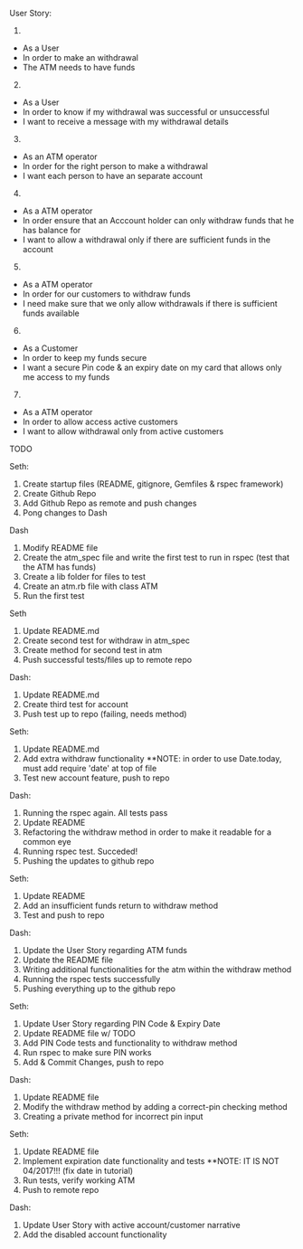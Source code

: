 User Story:

1)
- As a User       
- In order to make an withdrawal      
- The ATM needs to have funds

2)
- As a User               
- In order to know if my withdrawal was successful or unsuccessful      
- I want to receive a message with my withdrawal details

3)
- As an ATM operator          
- In order for the right person to make a withdrawal            
- I want each person to have an separate account

4)
- As a ATM operator           
- In order ensure that an Acccount holder can only withdraw funds that he has    balance for           
- I want to allow a withdrawal only if there are sufficient funds in the account

5)
- As a ATM operator
- In order for our customers to withdraw funds
- I need make sure that we only allow withdrawals if there is sufficient funds available

6)
- As a Customer              
- In order to keep my funds secure             
- I want a secure Pin code & an expiry date on my card that allows only me access to my funds

7)
- As a ATM operator
- In order to allow access active customers
- I want to allow withdrawal only from active customers 

TODO

Seth:
1) Create startup files (README, gitignore, Gemfiles & rspec framework)
2) Create Github Repo
3) Add Github Repo as remote and push changes
4) Pong changes to Dash

Dash
1) Modify README file
2) Create the atm_spec file and write the first test to run in rspec (test that the ATM has funds)
3) Create a lib folder for files to test
4) Create an atm.rb file with class ATM
5) Run the first test

Seth
1) Update README.md
2) Create second test for withdraw in atm_spec
3) Create method for second test in atm
4) Push successful tests/files up to remote repo

Dash:

1) Update README.md
2) Create third test for account
3) Push test up to repo (failing, needs method)

Seth:
1) Update README.md
2) Add extra withdraw functionality
**NOTE: in order to use Date.today, must add require 'date' at top of file
3) Test new account feature, push to repo

Dash:
1) Running the rspec again. All tests pass
2) Update README
3) Refactoring the withdraw method in order to make it readable for a common eye
4) Running rspec test. Succeded!
5) Pushing the updates to github repo

Seth:
1) Update README
2) Add an insufficient funds return to withdraw method
3) Test and push to repo

Dash:
1) Update the User Story regarding ATM funds
2) Update the README  file
3) Writing additional functionalities for the atm within the withdraw method 
4) Running the rspec tests successfully 
5) Pushing everything up to the github repo

Seth:
1) Update User Story regarding PIN Code & Expiry Date
2) Update README file w/ TODO
3) Add PIN Code tests and functionality to withdraw method
4) Run rspec to make sure PIN works
5) Add & Commit Changes, push to repo

Dash:
1) Update README file
2) Modify the withdraw method by adding a correct-pin checking method
3) Creating a private method for incorrect pin input

Seth:
1) Update README  file
2) Implement expiration date functionality and tests
**NOTE: IT IS NOT 04/2017!!! (fix date in tutorial)
3) Run tests, verify working ATM
4) Push to remote repo

Dash:
1) Update User Story with active account/customer narrative
2) Add the disabled account functionality
